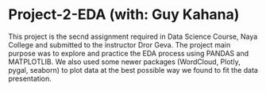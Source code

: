 # Project-2-EDA (with: Guy Kahana)
This project is the secnd assignment required in Data Science Course, Naya College and submitted to the instructor Dror Geva. The project main purpose was to explore and practice the EDA process using PANDAS and MATPLOTLIB. We also used some newer packages (WordCloud, Plotly, pygal, seaborn) to plot data at the best possible way we found to fit the data presentation.
